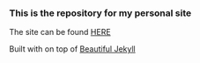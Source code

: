 ### This is the repository for my personal site

The site can be found [HERE](https://Blunderproof.github.io/)


Built with on top of [Beautiful Jekyll](https://github.com/daattali/beautiful-jekyll/)

